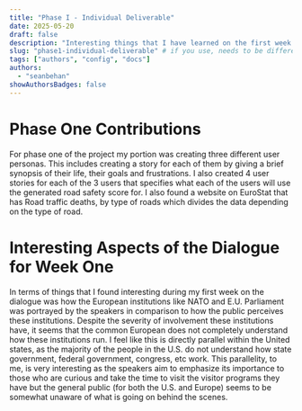 ```yaml
---
title: "Phase I - Individual Deliverable"
date: 2025-05-20
draft: false
description: "Interesting things that I have learned on the first week of the dialogue."
slug: "phase1-individual-deliverable" # if you use, needs to be different for every post
tags: ["authors", "config", "docs"]
authors:
  - "seanbehan"
showAuthorsBadges: false
---
```


# Phase One Contributions
For phase one of the project my portion was creating three different user personas. This includes creating a story for each of them by giving a brief synopsis of their life, their goals and frustrations. I also created 4 user stories for each of the 3 users that specifies what each of the users will use the generated road safety score for. I also found a website on EuroStat that has Road traffic deaths, by type of roads which divides the data depending on the type of road.

# Interesting Aspects of the Dialogue for Week One
In terms of things that I found interesting during my first week on the dialogue was how the European institutions like NATO and E.U. Parliament was portrayed by the speakers in comparison to how the public perceives these institutions. Despite the severity of involvement these institutions have, it seems that the common European does not completely understand how these institutions run. I feel like this is directly parallel within the United states, as the majority of the people in the U.S. do not understand how state government, federal government, congress, etc work. This parallelity, to me, is very interesting as the speakers aim to emphasize its importance to those who are curious and take the time to visit the visitor programs they have but the general public (for both the U.S. and Europe) seems to be somewhat unaware of what is going on behind the scenes.